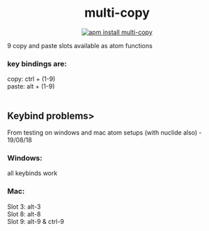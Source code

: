 <h1 align="center">
  multi-copy
</h1>

<p align="center">
  <a href="https://atom.io/packages/{package}/"><img src="https://apm-badges.herokuapp.com/apm/multi-copy.svg" alt="apm install multi-copy"></a>

</p>

9 copy and paste slots available as atom functions<br>
### key bindings are:<br>
  copy: ctrl + (1-9)<br>
  paste: alt + (1-9)<br>
<br>
## Keybind problems><br>
  From testing on windows and mac atom setups (with nuclide also) - 19/08/18<br>
  ### Windows:<br>
   all keybinds work<br>
  ### Mac:<br>
   Slot 3: alt-3<br>
   Slot 8: alt-8<br>
   Slot 9: alt-9  &  ctrl-9<br>
